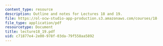 ```yaml
---
content_type: resource
description: Outline and notes for Lectures 18 and 19.
file: https://ol-ocw-studio-app-production.s3.amazonaws.com/courses/18-965-geometry-of-manifolds-fall-2004/c71877e42e00978f03da79f558aa5892_lecture18_19.pdf
file_type: application/pdf
resourcetype: Document
title: lecture18_19.pdf
uid: c71877e4-2e00-978f-03da-79f558aa5892
---
```

